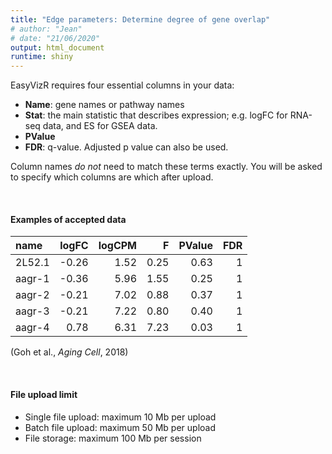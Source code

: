 ```yaml
---
title: "Edge parameters: Determine degree of gene overlap"
# author: "Jean"
# date: "21/06/2020"
output: html_document
runtime: shiny
---
```


EasyVizR requires four essential columns in your data:

- **Name**: gene names or pathway names
- **Stat**: the main statistic that describes expression; e.g. logFC for RNA-seq data, and ES for GSEA data.
- **PValue**
- **FDR**: q-value. Adjusted p value can also be used.

Column names *do not* need to match these terms exactly. You will be asked to specify which columns are which after upload.

<br/>

#### **Examples of accepted data**
| name   | logFC | logCPM |    F | PValue |  FDR |
| :----- | ----: | -----: | ---: | -----: | ---: |
| 2L52.1 | -0.26 |   1.52 | 0.25 |   0.63 |    1 |
| aagr-1 | -0.36 |   5.96 | 1.55 |   0.25 |    1 |
| aagr-2 | -0.21 |   7.02 | 0.88 |   0.37 |    1 |
| aagr-3 | -0.21 |   7.22 | 0.80 |   0.40 |    1 |
| aagr-4 |  0.78 |   6.31 | 7.23 |   0.03 |    1 |

(Goh et al., *Aging Cell*, 2018)

<br/>

#### File upload limit

- Single file upload: maximum 10 Mb per upload
- Batch file upload: maximum 50 Mb per upload
- File storage: maximum 100 Mb per session

